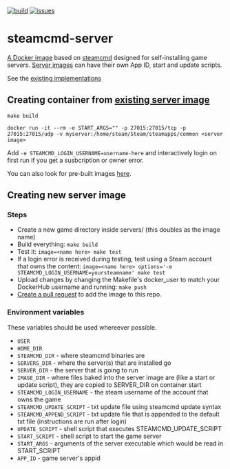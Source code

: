 [![build](https://github.com/Ethorbit/steamcmd-server-docker/actions/workflows/docker-image.yml/badge.svg)](https://github.com/Ethorbit/steamcmd-server-docker/actions/workflows/docker-image.yml)
[![issues](https://img.shields.io/github/issues/Ethorbit/steamcmd-server-docker)](https://github.com/Ethorbit/steamcmd-server-docker/issues?q=is%3Aopen+is%3Aissue)

# steamcmd-server
[A Docker image](Dockerfile) based on [steamcmd](https://github.com/CM2Walki/steamcmd) designed for self-installing game servers. [Server images](servers) can have their own App ID, start and update scripts. 

See the [existing implementations](servers)

## Creating container from [existing server image](servers)
`make build`

`docker run -it --rm -e START_ARGS="" -p 27015:27015/tcp -p 27015:27015/udp -v myserver:/home/steam/Steam/steamapps/common <server image>`

Add `-e STEAMCMD_LOGIN_USERNAME=username-here` and interactively login on first run if you get a susbcription or owner error.

You can also look for pre-built images [here](https://hub.docker.com/u/ethorbit).

## Creating new server image 

### Steps
* Create a new game directory inside servers/ (this doubles as the image name)
* Build everything: `make build`
* Test it: `image=<name here> make test`
* If a login error is received during testing, test using a Steam account that owns the content: `image=<name here> options='-e STEAMCMD_LOGIN_USERNAME=yoursteamname' make test`
* Upload changes by changing the Makefile's docker\_user to match your DockerHub username and running: `make push`
* [Create a pull request](https://github.com/Ethorbit/steamcmd-server-docker/pulls) to add the image to this repo.

### Environment variables
These variables should be used whereever possible.
* `USER`
* `HOME_DIR`
* `STEAMCMD_DIR`            - where steamcmd binaries are
* `SERVERS_DIR`             - where the server(s) that are installed go
* `SERVER_DIR`              - the server that is going to run
* `IMAGE_DIR`               - where files baked into the server image are (like a start or update script), they are copied to SERVER\_DIR on container start
* `STEAMCMD_LOGIN_USERNAME` - the steam username of the account that owns the game
* `STEAMCMD_UPDATE_SCRIPT`  - txt update file using steamcmd update syntax
* `STEAMCMD_APPEND_SCRIPT`  - txt update file that is appended to the default txt file (instructions are run after login)
* `UPDATE_SCRIPT`           - shell script that executes STEAMCMD\_UPDATE\_SCRIPT
* `START_SCRIPT`            - shell script to start the game server
* `START_ARGS`              - arguments of the server executable which would be read in START\_SCRIPT
* `APP_ID`                  - game server's appid
